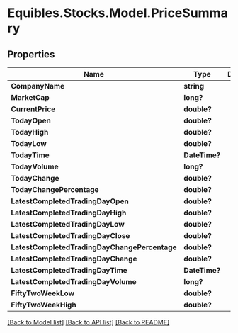 # Equibles.Stocks.Model.PriceSummary
## Properties

Name | Type | Description | Notes
------------ | ------------- | ------------- | -------------
**CompanyName** | **string** |  | [optional] 
**MarketCap** | **long?** |  | [optional] 
**CurrentPrice** | **double?** |  | [optional] 
**TodayOpen** | **double?** |  | [optional] 
**TodayHigh** | **double?** |  | [optional] 
**TodayLow** | **double?** |  | [optional] 
**TodayTime** | **DateTime?** |  | [optional] 
**TodayVolume** | **long?** |  | [optional] 
**TodayChange** | **double?** |  | [optional] 
**TodayChangePercentage** | **double?** |  | [optional] 
**LatestCompletedTradingDayOpen** | **double?** |  | [optional] 
**LatestCompletedTradingDayHigh** | **double?** |  | [optional] 
**LatestCompletedTradingDayLow** | **double?** |  | [optional] 
**LatestCompletedTradingDayClose** | **double?** |  | [optional] 
**LatestCompletedTradingDayChangePercentage** | **double?** |  | [optional] 
**LatestCompletedTradingDayChange** | **double?** |  | [optional] 
**LatestCompletedTradingDayTime** | **DateTime?** |  | [optional] 
**LatestCompletedTradingDayVolume** | **long?** |  | [optional] 
**FiftyTwoWeekLow** | **double?** |  | [optional] 
**FiftyTwoWeekHigh** | **double?** |  | [optional] 

[[Back to Model list]](../README.md#documentation-for-models) [[Back to API list]](../README.md#documentation-for-api-endpoints) [[Back to README]](../README.md)

